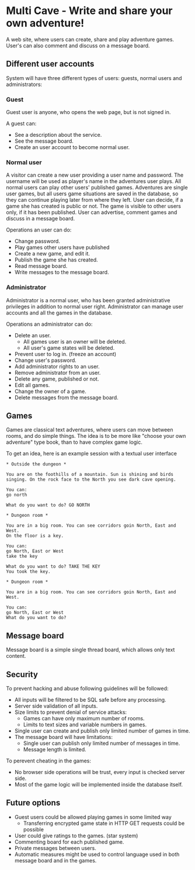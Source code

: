 # Multi Cave - Write and share your own adventure!
A web site, where users can create, share and play adventure games. User's can also comment and discuss on a message board.

## Different user accounts
System will have three different types of users: guests, normal users and administrators:

### Guest
Guest user is anyone, who opens the web page, but is not signed in.

A guest can:
* See a description about the service.
* See the message board.
* Create an user account to become normal user.

### Normal user
A visitor can create a new user providing a user name and password. The username will be used as player's name in the adventures user plays. All normal users can play other users' published games. Adventures are single user games, but all users game situations are saved in the database, so they can continue playing later from where they left. User can decide, if a game she has created is public or not. The game is visible to other users only, if it has been published. User can advertise, comment games and discuss in a message board.

Operations an user can do:
* Change password.
* Play games other users have published
* Create a new game, and edit it.
* Publish the game she has created.
* Read message board.
* Write messages to the message board.


### Administrator
Administrator is a normal user, who has been granted administrative privileges in addition to normal user right. Administrator can manage user accounts and all the games in the database.

Operations an administrator can do:
* Delete an user.
  * All games user is an owner will be deleted.
  * All user's game states will be deleted.
* Prevent user to log in. (freeze an account)
* Change user's password.
* Add administrator rights to an user.
* Remove administrator from an user.
* Delete any game, published or not.
* Edit all games.
* Change the owner of a game.
* Delete messages from the message board.

## Games
Games are classical text adventures, where users can move between rooms, and do simple things. The idea is to be more like "choose your own adventure" type book, than to have complex game logic.

To get an idea, here is an example session with a textual user interface
```
* Outside the dungeon *

You are on the foothills of a mountain. Sun is shining and birds singing. On the rock face to the North you see dark cave opening.

You can:
go north

What do you want to do? GO NORTH

* Dungeon room *

You are in a big room. You can see corridors goin North, East and West.
On the floor is a key.

You can:
go North, East or West
take the key

What do you want to do? TAKE THE KEY
You took the key.

* Dungeon room *

You are in a big room. You can see corridors goin North, East and West.

You can:
go North, East or West
What do you want to do?
```

## Message board
Message board is a simple single thread board, which allows only text content.

## Security

To prevent hacking and abuse following guidelines will be followed:
* All inputs will be filtered to be SQL safe before any processing.
* Server side validation of all inputs.
* Size limits to prevent denial of service attacks:
  * Games can have only maximum number of rooms.
  * Limits to text sizes and variable numbers in games.
* Single user can create and publish only limited number of games in time.
* The message board will have limitations:
  * Single user can publish only limited number of messages in time.
  * Message length is limited.

To perevent cheating in the games:
* No browser side operations will be trust, every input is checked server side.
* Most of the game logic will be implemented inside the database itself.

## Future options
* Guest users could be allowed playing games in some limited way
  * Transferring encrypted game state in HTTP GET requests could be possible
* User could give ratings to the games. (star system)
* Commenting board for each published game.
* Private messages between users.
* Automatic measures might be used to control language used in both message board and in the games.

